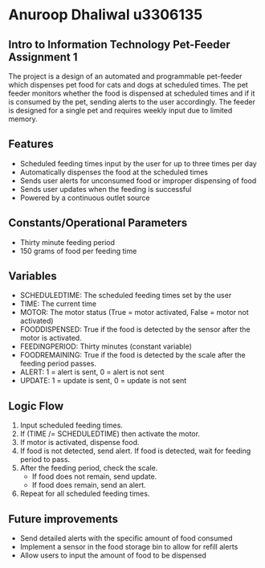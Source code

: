 # Anuroop Dhaliwal u3306135
## Intro to Information Technology Pet-Feeder Assignment 1
The project is a design of an automated and programmable pet-feeder which dispenses pet food for cats and dogs at scheduled times. The pet feeder monitors whether the food is dispensed at scheduled times and if it is consumed by the pet, sending alerts to the user accordingly. The feeder is designed for a single pet and requires weekly input due to limited memory.

## Features
- Scheduled feeding times input by the user for up to three times per day
- Automatically dispenses the food at the scheduled times
- Sends user alerts for unconsumed food or improper dispensing of food
- Sends user updates when the feeding is successful
- Powered by a continuous outlet source

## Constants/Operational Parameters
- Thirty minute feeding period
- 150 grams of food per feeding time

## Variables
- SCHEDULEDTIME: The scheduled feeding times set by the user
- TIME: The current time
- MOTOR: The motor status (True = motor activated, False = motor not activated)
- FOODDISPENSED: True if the food is detected by the sensor after the motor is activated.
- FEEDINGPERIOD: Thirty minutes (constant variable)
- FOODREMAINING: True if the food is detected by the scale after the feeding period passes.
- ALERT: 1 = alert is sent, 0 = alert is not sent
- UPDATE: 1 = update is sent, 0 = update is not sent

## Logic Flow
1. Input scheduled feeding times.
2. If (TIME /= SCHEDULEDTIME) then activate the motor. 
3. If motor is activated, dispense food.
4. If food is not detected, send alert. If food is detected, wait for feeding period to pass.
5. After the feeding period, check the scale.
   - If food does not remain, send update.
   - If food does remain, send an alert.
6. Repeat for all scheduled feeding times.


## Future improvements
- Send detailed alerts with the specific amount of food consumed
- Implement a sensor in the food storage bin to allow for refill alerts
- Allow users to input the amount of food to be dispensed
